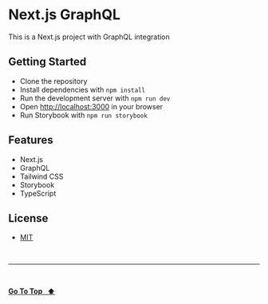 # Next.js GraphQL

This is a Next.js project with GraphQL integration

## Getting Started

- Clone the repository
- Install dependencies with `npm install`
- Run the development server with `npm run dev`
- Open [http://localhost:3000](http://localhost:3000) in your browser
- Run Storybook with `npm run storybook`

## Features

- Next.js
- GraphQL
- Tailwind CSS
- Storybook
- TypeScript

## License

- [MIT](LICENSE.md)

&nbsp;

---

&nbsp;

[**Go To Top &nbsp; ⬆️**](#nextjs-graphql)
